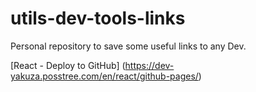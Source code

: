 # utils-dev-tools-links
Personal repository to save some useful links to any Dev.

[React - Deploy to GitHub] (https://dev-yakuza.posstree.com/en/react/github-pages/)
